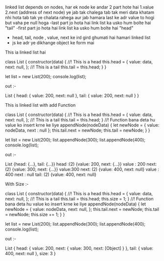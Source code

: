 linked list  depends on nodes, har ek node ke andar 2 part hote hai 1.value 2.next (address of next node)  ye jab tak chalega tab tak meri data khatam nhi hota tab tak ye chalata rahega aur jab hamara last ke adr value to hogi but vaha pe null hoga
-last part jo hota hai link list ka usko hum bolte hai "tail"
-first part jo hota hai link list ka usko hum bolte hai "head"
- head, tail, node , value, next ke ird gird ghumati hai hamari linked list
- js ke adr ye dikhange object ke form mai


This ia linked list hai

class List {
  constructor(data) {
    //! This is a head
    this.head = {
      value: data,
      next: null,
    };
    //!  This is a tail
    this.tail = this.head;
  }
}

let list = new List(200);
console.log(list);


out :-

List {
  head: { value: 200, next: null },
  tail: { value: 200, next: null }
}



This is linked list with add Function

class List {
  constructor(data) {
    //! This is a head
    this.head = {
      value: data,
      next: null,
    };
    //!  This is a tail
    this.tail = this.head;
  }
  //! Function bana deta hu value ko insert krne ke liye
  appendNode(nodeData) {
    let newNode = {
        value: nodeData,
        next : null
    };
    this.tail.next = newNode;
    this.tail = newNode;
  }
}

let list = new List(200);
list.appendNode(300);
list.appendNode(400);
console.log(list);

out :-

List {head: {...}, tail: {...}}
head :(2) {value: 200, next: {...}}
value : 200
next: (2) {value: 300, next: {...}}
value:300
next: (2) {value: 400, next: null}
value : 400 next : null
tail: (2) {value: 400, next: null}



With Size :-

class List {
  constructor(data) {
    //! This is a head
    this.head = {
      value: data,
      next: null,
    };
    //!  This is a tail
    this.tail = this.head;
    this.size = 1;
  }
  //! Function bana deta hu value ko insert krne ke liye
  appendNode(nodeData) {
    let newNode = {
      value: nodeData,
      next: null,
    };
    this.tail.next = newNode;
    this.tail = newNode;
    this.size += 1;
  }
}

let list = new List(200);
list.appendNode(300);
list.appendNode(400);
console.log(list);

out :-

List {
  head: { value: 200, next: { value: 300, next: [Object] } },
  tail: { value: 400, next: null },
  size: 3
}



